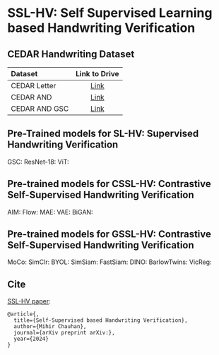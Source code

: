 # SSL-HV: Self Supervised Learning based Handwriting Verification

## CEDAR Handwriting Dataset
| Dataset | Link to Drive |
|:-----------|:------------:|
| CEDAR Letter | [Link](https://drive.google.com/drive/folders/1fwRlwtfzV_5Pnyxm9ahQLi2eum2rDshk?usp=sharing)  |
| CEDAR AND | [Link](https://drive.google.com/drive/folders/1uj6eeaKBmabivxvRqrGokrcCb3B9yAHu?usp=sharing)  |
| CEDAR AND GSC | [Link](https://drive.google.com/drive/folders/1sqKDswK-w2elL8uuJD0HdqlBZNd1hvFG?usp=sharing) |

## Pre-Trained models for SL-HV: Supervised Handwriting Verification
GSC:
ResNet-18:
ViT:

## Pre-trained models for CSSL-HV: Contrastive Self-Supervised Handwriting Verification
AIM:
Flow:
MAE:
VAE:
BiGAN:

## Pre-trained models for GSSL-HV: Contrastive Self-Supervised Handwriting Verification
MoCo:
SimClr:
BYOL:
SimSiam:
FastSiam:
DINO:
BarlowTwins:
VicReg:

## Cite
[SSL-HV paper](https://arxiv.org/):
```
@article{,
  title={Self-Supervised based Handwriting Verification},
  author={Mihir Chauhan},
  journal={arXiv preprint arXiv:},
  year={2024}
}
```
